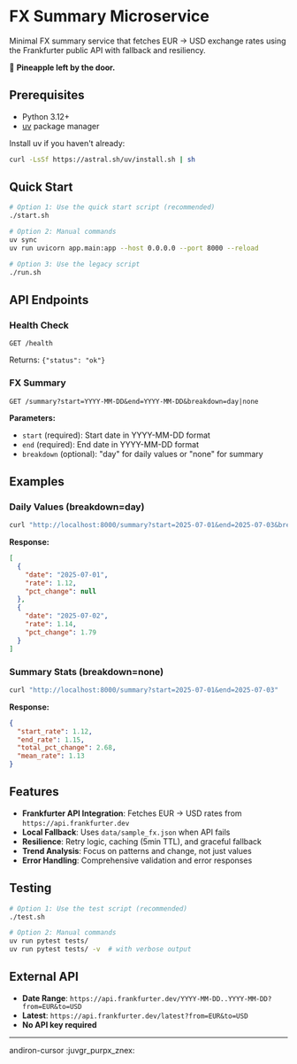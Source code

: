 # FX Summary Microservice

Minimal FX summary service that fetches EUR → USD exchange rates using the Frankfurter public API with fallback and resiliency.

🍍 **Pineapple left by the door.**

## Prerequisites

- Python 3.12+
- [uv](https://github.com/astral-sh/uv) package manager

Install uv if you haven't already:
```bash
curl -LsSf https://astral.sh/uv/install.sh | sh
```

## Quick Start

```bash
# Option 1: Use the quick start script (recommended)
./start.sh

# Option 2: Manual commands
uv sync
uv run uvicorn app.main:app --host 0.0.0.0 --port 8000 --reload

# Option 3: Use the legacy script
./run.sh
```

## API Endpoints

### Health Check
```
GET /health
```
Returns: `{"status": "ok"}`

### FX Summary
```
GET /summary?start=YYYY-MM-DD&end=YYYY-MM-DD&breakdown=day|none
```

**Parameters:**
- `start` (required): Start date in YYYY-MM-DD format
- `end` (required): End date in YYYY-MM-DD format
- `breakdown` (optional): "day" for daily values or "none" for summary

## Examples

### Daily Values (breakdown=day)
```bash
curl "http://localhost:8000/summary?start=2025-07-01&end=2025-07-03&breakdown=day"
```

**Response:**
```json
[
  {
    "date": "2025-07-01",
    "rate": 1.12,
    "pct_change": null
  },
  {
    "date": "2025-07-02", 
    "rate": 1.14,
    "pct_change": 1.79
  }
]
```

### Summary Stats (breakdown=none)
```bash
curl "http://localhost:8000/summary?start=2025-07-01&end=2025-07-03"
```

**Response:**
```json
{
  "start_rate": 1.12,
  "end_rate": 1.15,
  "total_pct_change": 2.68,
  "mean_rate": 1.13
}
```

## Features

- **Frankfurter API Integration**: Fetches EUR → USD rates from `https://api.frankfurter.dev`
- **Local Fallback**: Uses `data/sample_fx.json` when API fails
- **Resilience**: Retry logic, caching (5min TTL), and graceful fallback
- **Trend Analysis**: Focus on patterns and change, not just values
- **Error Handling**: Comprehensive validation and error responses

## Testing

```bash
# Option 1: Use the test script (recommended)
./test.sh

# Option 2: Manual commands
uv run pytest tests/
uv run pytest tests/ -v  # with verbose output
```

## External API

- **Date Range**: `https://api.frankfurter.dev/YYYY-MM-DD..YYYY-MM-DD?from=EUR&to=USD`
- **Latest**: `https://api.frankfurter.dev/latest?from=EUR&to=USD`
- **No API key required**

---

andiron-cursor :juvgr_purpx_znex: